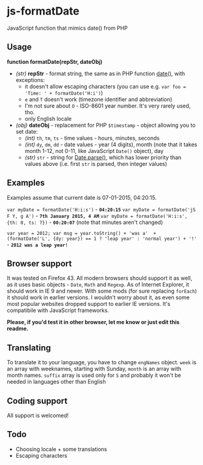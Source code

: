 # js-formatDate
JavaScript function that mimics date() from PHP

## Usage

**function formatDate(repStr, dateObj)**

* *(str)* **repStr** - format string, the same as in PHP function [date()](http://php.net/manual/en/function.date.php), with exceptions:
    + it doesn't allow escaping characters (you can use e.g. `var foo = 'Time: ' + formatDate('H:i')`)
    + `e` and `T` doesn't work (timezone identifier and abbreviation)
    + I'm not sure about `O` - ISO-8601 year number. It's very rarely used, tho.
    + only English locale
* *(obj)* **dateObj** - replacement for PHP `$timestamp` - object allowing you to set date:
    + *(int)* `th`, `tm`, `ts` - time values - hours, minutes, seconds
    + *(int)* `dy`, `dm`, `dd` - date values - year (4 digits), month (note that it takes month 1-12, not 0-11, like JavaScript `Date()` object), day
    + *(str)* `str` - string for [Date.parse()](https://developer.mozilla.org/en-US/docs/Web/JavaScript/Reference/Global_Objects/Date/parse), which has lower priority than values above (i.e. first `str` is parsed, then integer values)

## Examples
Examples assume that current date is 07-01-2015, 04:20:15.

`var myDate = formatDate('H:i:s')` - **`04:20:15`**
`var myDate = formatDate('jS F Y, g A')` - **`7th January 2015, 4 AM`**
`var myDate = formatDate('H:i:s', {th: 0, ts: 7})` - **`00:20:07`** (note that minutes aren't changed)

`var year = 2012; var msg = year.toString() + 'was a'  + (formatDate('L', {dy: year}) == 1 ? 'leap year' : 'normal year') + '!'` - **`2012 was a leap year!`**

## Browser support
It was tested on Firefox 43. All modern browsers should support it as well, as it uses basic objects - `Date`, `Math` and `Regexp`. As of Internet Explorer, it should work in IE 9 and newer. With some mods (for sure replacing `forEach`) it should work in earlier versions. I wouldn't worry about it, as even some most popular websites dropped support to earlier IE versions. It's compatibile with JavaScript frameworks.

**Please, if you'd test it in other browser, let me know or just edit this readme.**

## Translating
To translate it to your language, you have to change `engNames` object. `week` is an array with weeknames, starting with Sunday, `month` is an array with month names. `suffix` array is used only for `S` and probably it won't be needed in languages other than English

## Coding support
All support is welcomed!

## Todo
* Choosing locale + some translations
* Escaping characters
